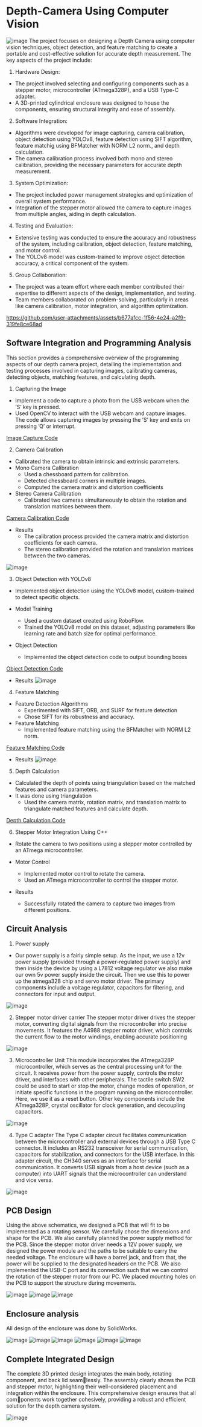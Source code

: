 # Depth-Camera Using Computer Vision

![image](https://github.com/user-attachments/assets/1bb8ec3f-4448-41b2-be54-42bb0ab67134)
The project focuses on designing a Depth Camera using computer vision techniques, object detection, and feature matching to create a portable and cost-effective solution for accurate depth measurement. The key aspects of the project include:

1.  Hardware Design:

* The project involved selecting and configuring components such as a stepper motor, microcontroller (ATmega328P), and a USB Type-C adapter.
* A 3D-printed cylindrical enclosure was designed to house the components, ensuring structural integrity and ease of assembly.

2. Software Integration:
* Algorithms were developed for image capturing, camera calibration, object detection using YOLOv8, feature detection using SIFT algorithm, feature matchig using BFMatcher with NORM L2 norm., and depth calculation.
* The camera calibration process involved both mono and stereo calibration, providing the necessary parameters for accurate depth measurement.

3. System Optimization:

* The project included power management strategies and optimization of overall system performance.
* Integration of the stepper motor allowed the camera to capture images from multiple angles, aiding in depth calculation.

4. Testing and Evaluation:
* Extensive testing was conducted to ensure the accuracy and robustness of the system, including calibration, object detection, feature matching, and motor control.
* The YOLOv8 model was custom-trained to improve object detection accuracy, a critical component of the system.

5. Group Collaboration:
* The project was a team effort where each member contributed their expertise to different aspects of the design, implementation, and testing.
* Team members collaborated on problem-solving, particularly in areas like camera calibration, motor integration, and algorithm optimization.

https://github.com/user-attachments/assets/b677afcc-1f56-4e24-a2f9-319fe8ce68ad

## Software Integration and Programming Analysis
This section provides a comprehensive overview of the programming aspects of our depth camera
project, detailing the implementation and testing processes involved in capturing images, calibrating cameras, detecting objects, matching features, and calculating depth.

1. Capturing the Image
* Implement a code to capture a photo from the USB webcam when the ’S’ key is pressed.
* Used OpenCV to interact with the USB webcam and capture images. The
code allows capturing images by pressing the ’S’ key and exits on pressing ’Q’ or interrupt.

[Image Capture Code](https://github.com/Thathsara-Dassanayake/Depth-Camera/blob/main/FinalCode.py)

2. Camera Calibration
* Calibrated the camera to obtain intrinsic and extrinsic parameters.
* Mono Camera Calibration
   * Used a chessboard pattern for calibration.
   * Detected chessboard corners in multiple images.
   * Computed the camera matrix and distortion coefficients
* Stereo Camera Calibration
   * Calibrated two cameras simultaneously to obtain the rotation and translation matrices
between them.

[Camera Calibration Code](https://github.com/Thathsara-Dassanayake/Depth-Camera/blob/main/calibration.py)

* Results
  * The calibration process provided the camera matrix and distortion coefficients for each
camera.
  * The stereo calibration provided the rotation and translation matrices between the two
cameras.

![image](https://github.com/user-attachments/assets/60ea3dfe-c4a8-4d10-8e19-76003b379a06)


3. Object Detection with YOLOv8
* Implemented object detection using the YOLOv8 model, custom-trained to detect
specific objects.

* Model Training
  * Used a custom dataset created using RoboFlow.
  * Trained the YOLOv8 model on this dataset, adjusting parameters like learning rate
and batch size for optimal performance.

* Object Detection
  * Implemented the object detection code to output bounding boxes

[Object Detection Code](https://github.com/Thathsara-Dassanayake/Depth-Camera/blob/main/ObjectDetection.py)

* Results
![image](https://github.com/user-attachments/assets/141a417b-f740-4c2b-8d59-7cafb8c381ea)

4. Feature Matching
* Feature Detection Algorithms
  * Experimented with SIFT, ORB, and SURF for feature detection
  * Chose SIFT for its robustness and accuracy.
* Feature Matching
  * Implemented feature matching using the BFMatcher with NORM L2 norm.

[Feature Matching Code](https://github.com/Thathsara-Dassanayake/Depth-Camera/blob/main/FinalCode.py)

* Results
![image](https://github.com/user-attachments/assets/7c4390e2-d209-43a7-922f-3ac9e37a05cb)

5. Depth Calculation
* Calculated the depth of points using triangulation based on the matched features
and camera parameters.
* It was done using triangulation
  * Used the camera matrix, rotation matrix, and translation matrix to triangulate
matched features and calculate depth.

[Depth Calculation Code](https://github.com/Thathsara-Dassanayake/Depth-Camera/blob/main/FinalCode.py)

6. Stepper Motor Integration Using C++
* Rotate the camera to two positions using a stepper motor controlled by an ATmega
microcontroller.
* Motor Control
  * Implemented motor control to rotate the camera.
  * Used an ATmega microcontroller to control the stepper motor.

* Results
  * Successfully rotated the camera to capture two images from different positions.

## Circuit Analysis
1. Power supply
* Our power supply is a fairly simple setup. As the input, we use a 12v power supply (provided through
a power-regulated power supply) and then inside the device by using a L7812 voltage regulator we
also make our own 5v power supply inside the circuit. Then we use this to power up the atmega328
chip and servo motor driver. The primary components include a voltage regulator, capacitors for
filtering, and connectors for input and output.

![image](https://github.com/user-attachments/assets/f2fd59a6-6eae-4b8c-913c-2ede747f27ba)

2. Stepper motor driver carrier
The stepper motor driver drives the stepper motor, converting digital signals from the microcontroller
into precise movements. It features the A4988 stepper motor driver, which controls the current flow
to the motor windings, enabling accurate positioning

![image](https://github.com/user-attachments/assets/35ee1f55-68dd-4772-9ae7-aa44e070a040)

3. Microcontroller Unit
This module incorporates the ATmega328P microcontroller, which serves as the central processing
unit for the circuit. It receives power from the power supply, controls the motor driver, and interfaces
with other peripherals. The tactile switch SW2 could be used to start or stop the motor, change
modes of operation, or initiate specific functions in the program running on the microcontroller.
Here, we use it as a reset button. Other key components include the ATmega328P, crystal oscillator
for clock generation, and decoupling capacitors.

![image](https://github.com/user-attachments/assets/9aaafe7c-4b75-4871-a910-b71f084a164d)

4. Type C adapter
The Type C adapter circuit facilitates communication between the microcontroller and external
devices through a USB Type C connector. It includes an RS232 transceiver for serial communication,
capacitors for stabilization, and connectors for the USB interface. In this adapter circuit, the CH340
serves as an interface for serial communication. It converts USB signals from a host device (such as
a computer) into UART signals that the microcontroller can understand and vice versa.

![image](https://github.com/user-attachments/assets/ebc0d170-6d36-4aaa-8fa0-059b34e9ead0)

## PCB Design
Using the above schematics, we designed a PCB that will fit to be implemented as a rotating sensor.
We carefully chose the dimensions and shape for the PCB. We also carefully planned the power
supply method for the PCB. Since the stepper motor driver needs a 12V power supply, we designed
the power module and the paths to be suitable to carry the needed voltage. The enclosure will have
a barrel jack, and from that, the power will be supplied to the designated headers on the PCB.
We also implemented the USB-C port and its connection such that we can control the rotation of
the stepper motor from our PC. We placed mounting holes on the PCB to support the structure
during movements.

![image](https://github.com/user-attachments/assets/8d545e9a-7093-46bf-b61f-f79814c0b21a)
![image](https://github.com/user-attachments/assets/e1cfb91b-1e08-441f-bde2-78ed69c5f46d)
![image](https://github.com/user-attachments/assets/a57a3946-7a24-4180-80c0-fcbe2012a984)


## Enclosure analysis

All design of the enclosure was done by SolidWorks.

![image](https://github.com/user-attachments/assets/8e5ed0e0-11df-495b-9fad-dbd27774d084)
![image](https://github.com/user-attachments/assets/5e643612-cb25-4ab9-8224-493434081466)
![image](https://github.com/user-attachments/assets/98460c83-db43-494a-8e55-e40fb1b08aba)
![image](https://github.com/user-attachments/assets/ef7d76ff-9db4-452e-9b2b-7ebe0c750134)
![image](https://github.com/user-attachments/assets/7d3f7956-c9f8-43da-80a7-1d40c64d0561)
![image](https://github.com/user-attachments/assets/e0789a84-88ad-4fcc-9d43-5ca6dfa51247)

## Complete Integrated Design
The complete 3D printed design integrates the main body, rotating component, and back lid seamlessly. The assembly clearly shows the PCB and stepper motor, highlighting their well-considered
placement and integration within the enclosure. This comprehensive design ensures that all components work together cohesively, providing a robust and efficient solution for the depth camera
system.

![image](https://github.com/user-attachments/assets/be27f6ee-c382-4ef0-aa73-9c1ff617cca9)
